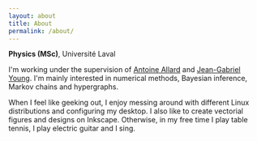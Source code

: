 ```yaml
---
layout: about
title: About
permalink: /about/
---
```


<b>Physics (MSc)</b>, Université Laval

I'm working under the supervision of <a href="https://antoineallard.github.io"> Antoine Allard</a>
and <a href="https://www.jgyoung.ca"> Jean-Gabriel Young</a>. I'm mainly interested in numerical methods, Bayesian inference, Markov chains and hypergraphs.

When I feel like geeking out, I enjoy messing around with different Linux distributions and configuring my desktop. I also like to create vectorial figures and designs on Inkscape. Otherwise, in my free time I play table tennis, I play electric guitar and I sing.
